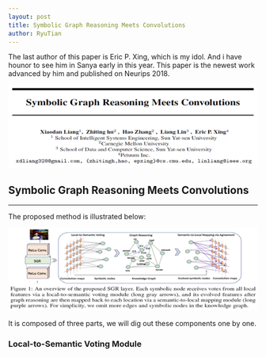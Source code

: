 ```yaml
---
layout: post
title: Symbolic Graph Reasoning Meets Convolutions
author: RyuTian
---
```


The last author of this paper is Eric P. Xing, which is my idol. And i have hounor to see him in Sanya early in this year. This paper is the newest work advanced by him and published on Neurips 2018.

![title](../images/sgr-1.png)

## Symbolic Graph Reasoning Meets Convolutions
-----
The proposed method is illustrated below:

![title](../images/sgr-2.png)

It is composed of three parts, we will dig out these components one by one.

### Local-to-Semantic Voting Module
